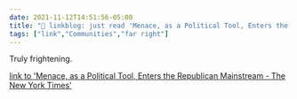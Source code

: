 ```yaml
---
date: 2021-11-12T14:51:56-05:00
title: "🔗 linkblog: just read 'Menace, as a Political Tool, Enters the Republican Mainstream - The New York Times'"
tags: ["link","Communities","far right"]
---
```

Truly frightening.
 
[link to 'Menace, as a Political Tool, Enters the Republican Mainstream - The New York Times'](https://www.nytimes.com/2021/11/12/us/politics/republican-violent-rhetoric.html)
